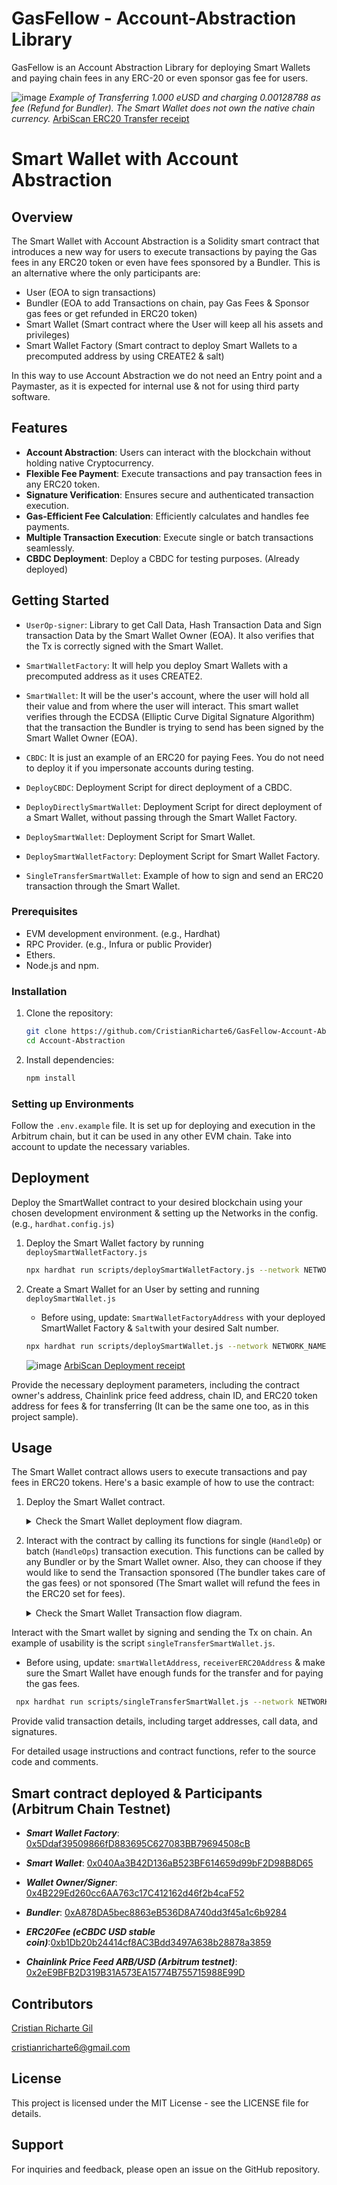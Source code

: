 # GasFellow - Account-Abstraction Library

GasFellow is an Account Abstraction Library for deploying Smart Wallets and paying chain fees in any ERC-20 or even sponsor gas fee for users.

![image](https://github.com/CristianRicharte6/Account-Abstraction/assets/102038261/57a92498-e657-442c-a0ed-94488b82677f)
_Example of Transferring 1.000 eUSD and charging 0.00128788 as fee (Refund for Bundler). The Smart Wallet does not own the native chain currency._ [ArbiScan ERC20 Transfer receipt](https://goerli.arbiscan.io/tx/0x33aef128dd49a63af12981e9dff6a13c5d933d183b090dc05c763d3aa4f354ea)

# Smart Wallet with Account Abstraction

## Overview

The Smart Wallet with Account Abstraction is a Solidity smart contract that introduces a new way for users to execute transactions by paying the Gas fees in any ERC20 token or even have fees sponsored by a Bundler. This is an alternative where the only participants are:

- User (EOA to sign transactions)
- Bundler (EOA to add Transactions on chain, pay Gas Fees & Sponsor gas fees or get refunded in ERC20 token)
- Smart Wallet (Smart contract where the User will keep all his assets and privileges)
- Smart Wallet Factory (Smart contract to deploy Smart Wallets to a precomputed address by using CREATE2 & salt)

In this way to use Account Abstraction we do not need an Entry point and a Paymaster, as it is expected for internal use & not for using third party software.

## Features

- **Account Abstraction**: Users can interact with the blockchain without holding native Cryptocurrency.
- **Flexible Fee Payment**: Execute transactions and pay transaction fees in any ERC20 token.
- **Signature Verification**: Ensures secure and authenticated transaction execution.
- **Gas-Efficient Fee Calculation**: Efficiently calculates and handles fee payments.
- **Multiple Transaction Execution**: Execute single or batch transactions seamlessly.
- **CBDC Deployment**: Deploy a CBDC for testing purposes. (Already deployed)

## Getting Started

- `UserOp-signer`: Library to get Call Data, Hash Transaction Data and Sign transaction Data by the Smart Wallet Owner (EOA). It also verifies that the Tx is correctly signed with the Smart Wallet.

- `SmartWalletFactory`: It will help you deploy Smart Wallets with a precomputed address as it uses CREATE2.
- `SmartWallet`: It will be the user's account, where the user will hold all their value and from where the user will interact. This smart wallet verifies through the ECDSA (Elliptic Curve Digital Signature Algorithm) that the transaction the Bundler is trying to send has been signed by the Smart Wallet Owner (EOA).
- `CBDC`: It is just an example of an ERC20 for paying Fees. You do not need to deploy it if you impersonate accounts during testing.

- `DeployCBDC`: Deployment Script for direct deployment of a CBDC.
- `DeployDirectlySmartWallet`: Deployment Script for direct deployment of a Smart Wallet, without passing through the Smart Wallet Factory.
- `DeploySmartWallet`: Deployment Script for Smart Wallet.
- `DeploySmartWalletFactory`: Deployment Script for Smart Wallet Factory.
- `SingleTransferSmartWallet`: Example of how to sign and send an ERC20 transaction through the Smart Wallet.

### Prerequisites

- EVM development environment. (e.g., Hardhat)
- RPC Provider. (e.g., Infura or public Provider)
- Ethers.
- Node.js and npm.

### Installation

1. Clone the repository:

   ```sh
   git clone https://github.com/CristianRicharte6/GasFellow-Account-Abstraction.git
   cd Account-Abstraction

   ```

2. Install dependencies:

   ```sh
   npm install
   ```

### Setting up Environments

Follow the `.env.example` file. It is set up for deploying and execution in the Arbitrum chain, but it can be used in any other EVM chain. Take into account to update the necessary variables.

## Deployment

Deploy the SmartWallet contract to your desired blockchain using your chosen development environment & setting up the Networks in the config. (e.g., `hardhat.config.js`)

1. Deploy the Smart Wallet factory by running `deploySmartWalletFactory.js`

   ```sh
   npx hardhat run scripts/deploySmartWalletFactory.js --network NETWORK_NAME

   ```

2. Create a Smart Wallet for an User by setting and running `deploySmartWallet.js`

   - Before using, update: `SmartWalletFactoryAddress` with your deployed SmartWallet Factory & `Salt`with your desired Salt number.

   ```sh
   npx hardhat run scripts/deploySmartWallet.js --network NETWORK_NAME
   ```

   ![image](https://github.com/CristianRicharte6/Account-Abstraction/assets/102038261/828f2f6d-5df5-4539-935e-77c01ece567a)
   [ArbiScan Deployment receipt](https://goerli.arbiscan.io/tx/0x51380dff63b362bb9a25274542bc8c493c9efbab514e94407a00d86079018b4e#eventlog)

Provide the necessary deployment parameters, including the contract owner's address, Chainlink price feed address, chain ID, and ERC20 token address for fees & for transferring (It can be the same one too, as in this project sample).

## Usage

The Smart Wallet contract allows users to execute transactions and pay fees in ERC20 tokens. Here's a basic example of how to use the contract:

1. Deploy the Smart Wallet contract.
   <details>
      
   <summary>Check the Smart Wallet deployment flow diagram.</summary>

   ![deployment](https://github.com/CristianRicharte6/Account-Abstraction/assets/102038261/8198c34c-7504-41e7-9d08-e77643c8ce18)

   </details>

2. Interact with the contract by calling its functions for single (`HandleOp`) or batch (`HandleOps`) transaction execution. This functions can be called by any Bundler or by the Smart Wallet owner. Also, they can choose if they would like to send the Transaction sponsored (The bundler takes care of the gas fees) or not sponsored (The Smart wallet will refund the fees in the ERC20 set for fees).

   <details>

   <summary>Check the Smart Wallet Transaction flow diagram.</summary>

   ![AA transaction flow](https://github.com/CristianRicharte6/Account-Abstraction/assets/102038261/4bb6894f-9e11-452f-b009-1d7a3cdce904)

   </details>

Interact with the Smart wallet by signing and sending the Tx on chain. An example of usability is the script `singleTransferSmartWallet.js`.

- Before using, update: `smartWalletAddress`, `receiverERC20Address` & make sure the Smart Wallet have enough funds for the transfer and for paying the gas fees.

```sh
 npx hardhat run scripts/singleTransferSmartWallet.js --network NETWORK_NAME
```

Provide valid transaction details, including target addresses, call data, and signatures.

For detailed usage instructions and contract functions, refer to the source code and comments.

## Smart contract deployed & Participants (Arbitrum Chain Testnet)

- **_Smart Wallet Factory_**: [0x5Ddaf39509866fD883695C627083BB79694508cB](https://goerli.arbiscan.io/address/0x5Ddaf39509866fD883695C627083BB79694508cB#code)

- **_Smart Wallet_**: [0x040Aa3B42D136aB523BF614659d99bF2D98B8D65](https://goerli.arbiscan.io/address/0x040Aa3B42D136aB523BF614659d99bF2D98B8D65#code)

- **_Wallet Owner/Signer_**: [0x4B229Ed260cc6AA763c17C412162d46f2b4caF52](https://goerli.arbiscan.io/address/0x4B229Ed260cc6AA763c17C412162d46f2b4caF52)

- **_Bundler_**: [0xA878DA5bec8863eB536D8A740dd3f45a1c6b9284](https://goerli.arbiscan.io/address/0xA878DA5bec8863eB536D8A740dd3f45a1c6b9284)

- **_ERC20Fee (eCBDC USD stable coin)_**:[0xb1Db20b24414cf8AC3Bdd3497A638b28878a3859](https://goerli.arbiscan.io/address/0xb1Db20b24414cf8AC3Bdd3497A638b28878a3859#code)

- **_Chainlink Price Feed ARB/USD (Arbitrum testnet)_**: [0x2eE9BFB2D319B31A573EA15774B755715988E99D](https://goerli.arbiscan.io/address/0x2eE9BFB2D319B31A573EA15774B755715988E99D#code)

## Contributors

[Cristian Richarte Gil](https://linktr.ee/0xcr6)

cristianricharte6@gmail.com

## License

This project is licensed under the MIT License - see the LICENSE file for details.

## Support

For inquiries and feedback, please open an issue on the GitHub repository.

